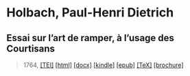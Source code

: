 # Holbach, Paul-Henri Dietrich
## Essai sur l’art de ramper, à l’usage des Courtisans

> 1764,  <a title="Source XML/TEI" class="mime48 tei" href="https://hurlus.github.io/tei/holbach1764_ramper-art.xml">[TEI]</a>  <a title="HTML une page" class="mime48 html" href="https://hurlus.github.io/holbach1764_ramper-art/holbach1764_ramper-art.html">[html]</a>  <a title="Bureautique (LibreOffice, MS.Word)" class="mime48 docx" href="https://hurlus.github.io/holbach1764_ramper-art/holbach1764_ramper-art.docx">[docx]</a>  <a title="Amazon.kindle" class="mime48 mobi" href="https://hurlus.github.io/holbach1764_ramper-art/holbach1764_ramper-art.mobi">[kindle]</a>  <a title="EPUB, pour liseuses et téléphones" class="mime48 epub" href="https://hurlus.github.io/holbach1764_ramper-art/holbach1764_ramper-art.epub">[epub]</a>  <a title="LaTeX" class="mime48 tex" href="https://hurlus.github.io/holbach1764_ramper-art/holbach1764_ramper-art.tex">[TeX]</a>  <a title="Brochure à agrafer, pdf imposé pour imprimante recto/verso" class="mime48 brochure" href="https://hurlus.github.io/holbach1764_ramper-art/holbach1764_ramper-art_brochure.pdf">[brochure]</a> 
